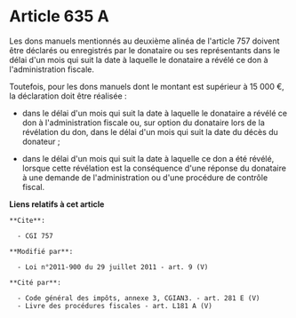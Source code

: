 # Article 635 A

Les dons manuels mentionnés au deuxième alinéa de l'article 757 doivent être déclarés ou enregistrés par le donataire ou ses
représentants dans le délai d'un mois qui suit la date à laquelle le donataire a révélé ce don à l'administration fiscale.

Toutefois, pour les dons manuels dont le montant est supérieur à 15 000 €, la déclaration doit être réalisée :

- dans le délai d'un mois qui suit la date à laquelle le donataire a révélé ce don à l'administration fiscale ou, sur option
du donataire lors de la révélation du don, dans le délai d'un mois qui suit la date du décès du donateur ;

- dans le délai d'un mois qui suit la date à laquelle ce don a été révélé, lorsque cette révélation est la conséquence d'une
réponse du donataire à une demande de l'administration ou d'une procédure de contrôle fiscal.

**Liens relatifs à cet article**

	**Cite**:

	  - CGI 757

	**Modifié par**:

	  - Loi n°2011-900 du 29 juillet 2011 - art. 9 (V)

	**Cité par**:

	  - Code général des impôts, annexe 3, CGIAN3. - art. 281 E (V)
	  - Livre des procédures fiscales - art. L181 A (V)
